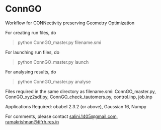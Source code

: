 # ConnGO
Workflow for CONNectivity preserving Geometry Optimization

For creating run files, do
> python ConnGO_master.py  filename.smi


For launching run files, do
> python ConnGO_master.py launch


For analysing results, do
> python  ConnGO_master.py  analyse


Files required in the same directory as filename.smi:
ConnGO_master.py,
ConnGO_xyz2sdf.py,
ConnGO_check_tautomers.py,
control.inp,
job.inp

Applications Required:
obabel 2.3.2 (or above), 
Gaussian 16,
Numpy

For comments, please contact
salini.1405@gmail.com, 
ramakrishnan@tifrh.res.in
